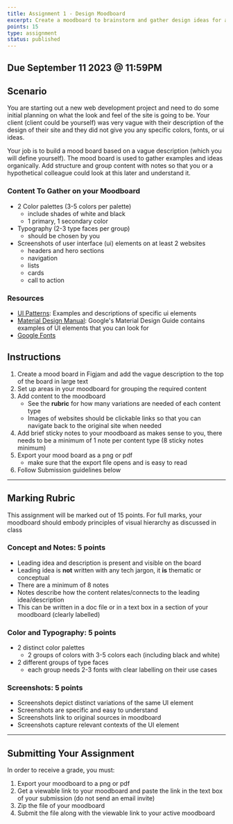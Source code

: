 ```yaml
---
title: Assignment 1 - Design Moodboard
excerpt: Create a moodboard to brainstorm and gather design ideas for a website/app. This moodboard will demonstrate brand identity and user interface inspiration featuring colors, typography, and examples from inspirational websites.
points: 15
type: assignment
status: published
---
```


<h2 id="due-date">Due September 11 2023 @ 11:59PM</h2>

<h2> Scenario</h2>

You are starting out a new web development project and need to do some initial planning on what the look and feel of the site is going to be. Your client (client could be yourself) was very vague with their description of the design of their site and they did not give you any specific colors, fonts, or ui ideas.

Your job is to build a mood board based on a vague description (which you will define yourself). The mood board is used to gather examples and ideas organically. Add structure and group content with notes so that you or a hypothetical colleague could look at this later and understand it.

### Content To Gather on your Moodboard

- 2 Color palettes (3-5 colors per palette)
  - include shades of white and black
  - 1 primary, 1 secondary color 
- Typography (2-3 type faces per group)
  - should be chosen by you
- Screenshots of user interface (ui) elements on at least 2 websites
  - headers and hero sections
  - navigation
  - lists
  - cards
  - call to action

### Resources

- [UI Patterns](https://ui-patterns.com/): Examples and descriptions of specific ui elements
- [Material Design Manual](https://material.io/): Google's Material Design Guide contains examples of UI elements that you can look for
- [Google Fonts](https://fonts.google.com/)

## Instructions

1. Create a mood board in Figjam and add the vague description to the top of the board in large text
2. Set up areas in your moodboard for grouping the required content
3. Add content to the moodboard
   - See the **rubric** for how many variations are needed of each content type
   - Images of websites should be clickable links so that you can navigate back to the original site when needed
4. Add brief sticky notes to your moodboard as makes sense to you, there needs to be a minimum of 1 note per content type (8 sticky notes minimum)
5. Export your mood board as a png or pdf
   - make sure that the export file opens and is easy to read
6. Follow Submission guidelines below

---

## Marking Rubric

This assignment will be marked out of 15 points. For full marks, your moodboard should embody principles of visual hierarchy as discussed in class

### Concept and Notes: 5 points

- Leading idea and description is present and visible on the board
- Leading idea is **not** written with any tech jargon, it **is** thematic or conceptual
- There are a minimum of 8 notes
- Notes describe how the content relates/connects to the leading idea/description
- This can be written in a doc file or in a text box in a section of your moodboard (clearly labelled)

### Color and Typography: 5 points

- 2 distinct color palettes
  - 2 groups of colors with 3-5 colors each (including black and white)
- 2 different groups of type faces
  - each group needs 2-3 fonts with clear labelling on their use cases

### Screenshots: 5 points

- Screenshots depict distinct variations of the same UI element
- Screenshots are specific and easy to understand
- Screenshots link to original sources in moodboard
- Screenshots capture relevant contexts of the UI element

---

## Submitting Your Assignment

In order to receive a grade, you must:

1. Export your moodboard to a png or pdf
2. Get a viewable link to your moodboard and paste the link in the text box of your submission (do not send an email invite)
3. Zip the file of your moodboard
4. Submit the file along with the viewable link to your active moodboard
